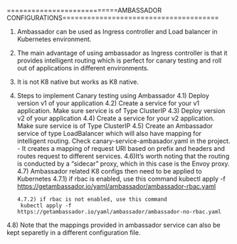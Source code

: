 ===========================AMBASSADOR CONFIGURATIONS======================================
1) Ambassador can be used as Ingress controller and Load balancer in Kubernetes environment.
2) The main advantage of using ambassador as Ingress controller is that it
   provides intelligent routing which is perfect for canary testing and roll out 
   of applications in different environments.
3) It is not K8 native but works as K8 native.
4) Steps to implement Canary testing using Ambassador
  4.1) Deploy version v1 of your application
  4.2) Create a service for your v1 application. Make sure service is of Type ClusterIP
  4.3) Deploy version v2 of your application
  4.4) Create a service for your v2 application. Make sure service is of Type ClusterIP
  4.5) Create an Ambassador service of type LoadBalancer which will also have mapping for
       intelligent routing. Check  canary-service-ambasador.yaml in the project.
       - It creates a mapping of request URI based on prefix and headers and routes request to 
         different services.
  4.6)It’s worth noting that the routing is conducted by a “sidecar” proxy,
       which in this case is the Envoy proxy.     
  4.7) Ambassador related K8 configs then need to be applied to Kubernetes
      4.7.1) if rbac is enabled, use this command
        kubectl apply -f https://getambassador.io/yaml/ambassador/ambassador-rbac.yaml
       
       4.7.2) if rbac is not enabled, use this command
        kubectl apply -f https://getambassador.io/yaml/ambassador/ambassador-no-rbac.yaml
  4.8) Note that the mappings provided in ambassador service can also be kept separetly 
       in a different configuration file.           
              
  